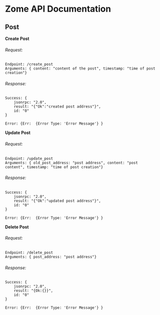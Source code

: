 # Zome API Documentation

## Post

**Create Post**
###### Request: 
```
Endpoint: /create_post
Arguments: { content: "content of the post", timestamp: "time of post creation"}
```

###### Response: 
```
Success: {
    jsonrpc: "2.0",
    result: "{"Ok":"created post address"}",
    id: "0"
}

Error: {Err:  {Error Type: 'Error Message'} }
```

**Update Post**
###### Request: 
``` 
Endpoint: /update_post
Arguments: { old_post_address: "post address", content: "post content", timestamp: "time of post creation"}
```

###### Response: 
```
Success: {
    jsonrpc: "2.0",
    result: "{"Ok":"updated post address"}",
    id: "0"
}

Error: {Err:  {Error Type: 'Error Message'} }
```

**Delete Post**
###### Request: 
``` 
Endpoint: /delete_post
Arguments: { post_address: "post address"}
```

###### Response: 
```
Success: {
    jsonrpc: "2.0",
    result: "{Ok:{}}",
    id: "0"
}

Error: {Err:  {Error Type: 'Error Message'} }
```

